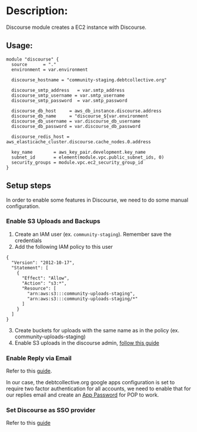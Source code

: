 # Description:

Discourse module creates a EC2 instance with Discourse.

## Usage:

```hcl
module "discourse" {
  source      = "."
  environment = var.environment

  discourse_hostname = "community-staging.debtcollective.org"

  discourse_smtp_address   = var.smtp_address
  discourse_smtp_username = var.smtp_username
  discourse_smtp_password  = var.smtp_password

  discourse_db_host     = aws_db_instance.discourse.address
  discourse_db_name     = "discourse_${var.environment
  discourse_db_username = var.discourse_db_username
  discourse_db_password = var.discourse_db_password

  discourse_redis_host = aws_elasticache_cluster.discourse.cache_nodes.0.address

  key_name        = aws_key_pair.development.key_name
  subnet_id       = element(module.vpc.public_subnet_ids, 0)
  security_groups = module.vpc.ec2_security_group_id
}
```

## Setup steps

In order to enable some features in Discourse, we need to do some manual
configuration.

### Enable S3 Uploads and Backups

1. Create an IAM user (ex. `community-staging`). Remember save the credentials
2. Add the following IAM policy to this user

```
{
  "Version": "2012-10-17",
  "Statement": [
    {
      "Effect": "Allow",
      "Action": "s3:*",
      "Resource": [
        "arn:aws:s3:::community-uploads-staging",
        "arn:aws:s3:::community-uploads-staging/*"
      ]
    }
  ]
}
```

3. Create buckets for uploads with the same name as in the policy (ex. community-uploads-staging)
4. Enable S3 uploads in the discourse admin, [follow this guide](https://meta.discourse.org/t/setting-up-file-and-image-uploads-to-s3/7229)

### Enable Reply via Email

Refer to this [guide](https://meta.discourse.org/t/set-up-reply-via-email-support-e-mail/14003).

In our case, the debtcollective.org google apps configuration is set to require two factor authentication for all accounts, we need to enable that for our replies email and create an [App Password](https://support.google.com/accounts/answer/185833?hl=en) for POP to work.

### Set Discourse as SSO provider

Refer to this [guide](https://meta.discourse.org/t/using-discourse-as-a-sso-provider/32974)
